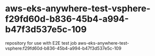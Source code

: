 # aws-eks-anywhere-test-vsphere-f29fd60d-b836-45b4-a994-b47f3d537e5c-109
repository for use with E2E test job aws-eks-anywhere-test-vsphere:f29fd60d-b836-45b4-a994-b47f3d537e5c-109

